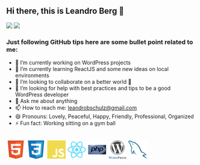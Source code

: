 ## Hi there, this is Leandro Berg 👋

 <div>
  <img height="160em" src="https://github-readme-stats.vercel.app/api?username=leandroberg&show_icons=true&include_all_commits=true&count_private=true" />
  <img height="160em" src="https://github-readme-stats.vercel.app/api/top-langs/?username=leandroberg&layout=compact&langs_count=7" />
</div>

### Just following GitHub tips here are some bullet point related to me:

- 🔭 I’m currently working on WordPress projects
- 🌱 I’m currently learning ReactJS and some new ideas on local environments
- 👯 I’m looking to collaborate on a better world 🥰
- 🤔 I’m looking for help with best practices and tips to be a good WordPress developer
- 💬 Ask me about anything
- 📫 How to reach me: leandrobschulz@gmail.com
- 😄 Pronouns: Lovely, Peaceful, Happy, Friendly, Professional, Organized
- ⚡ Fun fact: Working sitting on a gym ball

<br />

<div>
  <img align="center" alt="HTML" height="50" width="50" src="https://raw.githubusercontent.com/devicons/devicon/master/icons/html5/html5-original.svg">
  <img align="center" alt="CSS" height="50" width="50" src="https://raw.githubusercontent.com/devicons/devicon/master/icons/css3/css3-original.svg">
  <img align="center" alt="JS" height="50" width="50" src="https://raw.githubusercontent.com/devicons/devicon/master/icons/javascript/javascript-plain.svg">
  <img align="center" alt="ReactJS" height="50" width="50" src="https://raw.githubusercontent.com/devicons/devicon/master/icons/react/react-original.svg">
  <img align="center" alt="PHP" height="50" width="50" src="https://raw.githubusercontent.com/devicons/devicon/master/icons/php/php-original.svg">
  <img align="center" alt="WP" height="50" width="50" src="https://raw.githubusercontent.com/devicons/devicon/master/icons/wordpress/wordpress-original.svg">
  <img align="center" alt="MYSQL" height="50" width="50" src="https://raw.githubusercontent.com/devicons/devicon/master/icons/mysql/mysql-original.svg">
</div>
